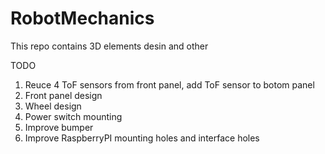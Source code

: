 # RobotMechanics
This repo contains 3D elements desin and other

TODO
 
1. Reuce 4 ToF sensors from front panel, add ToF sensor to botom panel 
2. Front panel design
3. Wheel design
4. Power switch mounting 
5. Improve bumper
6. Improve RaspberryPI mounting holes and interface holes 